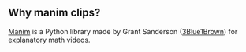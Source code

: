 ## Why manim clips?

[Manim](https://www.manim.community/) is a Python library made by Grant Sanderson ([3Blue1Brown](https://www.youtube.com/@3blue1brown)) for explanatory math videos.
